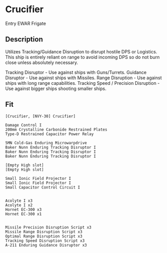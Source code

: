 # Crucifier

Entry EWAR Frigate

## Description

Utilizes Tracking/Guidance Disruption to disrupt hostile DPS or Logistics. This ship is entirely reliant on range to avoid incoming DPS so do not burn close unless absolutely necessary.

Tracking Disruptor - Use against ships with Guns/Turrets.
Guidance Disruptor - Use against ships with Missiles.
Range Disruption - Use against ships with long range capabilities.
Tracking Speed / Precision Disruption - Use against bigger ships shooting smaller ships.

## Fit

```
[Crucifier, [NVY-30] Crucifier]

Damage Control I
200mm Crystalline Carbonide Restrained Plates
Type-D Restrained Capacitor Power Relay

5MN Cold-Gas Enduring Microwarpdrive
Baker Nunn Enduring Tracking Disruptor I
Baker Nunn Enduring Tracking Disruptor I
Baker Nunn Enduring Tracking Disruptor I

[Empty High slot]
[Empty High slot]

Small Ionic Field Projector I
Small Ionic Field Projector I
Small Capacitor Control Circuit I


Acolyte I x3
Acolyte I x2
Hornet EC-300 x3
Hornet EC-300 x1


Missile Precision Disruption Script x3
Missile Range Disruption Script x3
Optimal Range Disruption Script x3
Tracking Speed Disruption Script x3
A-211 Enduring Guidance Disruptor x3
```